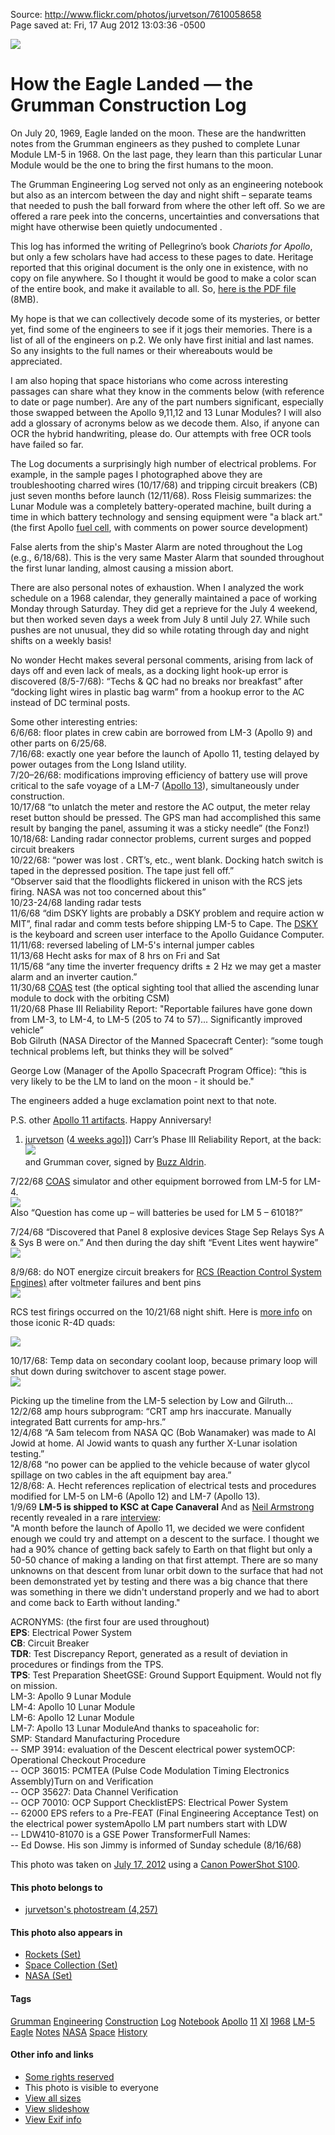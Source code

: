 <div id="wikitext">

Source: <http://www.flickr.com/photos/jurvetson/7610058658>\
Page saved at: Fri, 17 Aug 2012 13:03:36 -0500

<div class="vspace">

</div>

<div>

![](http://farm9.staticflickr.com/8149/7610058658_4ecb7a07c9_z.jpg)

</div>

<div class="vspace">

</div>

How the Eagle Landed — the Grumman Construction Log
===================================================

On July 20, 1969, Eagle landed on the moon. These are the handwritten
notes from the Grumman engineers as they pushed to complete Lunar Module
LM-5 in 1968. On the last page, they learn than this particular Lunar
Module would be the one to bring the first humans to the moon.

The Grumman Engineering Log served not only as an engineering notebook
but also as an intercom between the day and night shift – separate teams
that needed to push the ball forward from where the other left off. So
we are offered a rare peek into the concerns, uncertainties and
conversations that might have otherwise been quietly undocumented .

This log has informed the writing of Pellegrino’s book *Chariots for
Apollo*, but only a few scholars have had access to these pages to date.
Heritage reported that this original document is the only one in
existence, with no copy on file anywhere. So I thought it would be good
to make a color scan of the entire book, and make it available to all.
So, [here is the PDF
file](http://www.dfj.com/ApolloConstruction/Apollo_11_LM-5_Construction_Log.pdf)
(8MB).

My hope is that we can collectively decode some of its mysteries, or
better yet, find some of the engineers to see if it jogs their memories.
There is a list of all of the engineers on p.2. We only have first
initial and last names. So any insights to the full names or their
whereabouts would be appreciated.

I am also hoping that space historians who come across interesting
passages can share what they know in the comments below (with reference
to date or page number). Are any of the part numbers significant,
especially those swapped between the Apollo 9,11,12 and 13 Lunar
Modules? I will also add a glossary of acronyms below as we decode them.
Also, if anyone can OCR the hybrid handwriting, please do. Our attempts
with free OCR tools have failed so far.

The Log documents a surprisingly high number of electrical problems. For
example, in the sample pages I photographed above they are
troubleshooting charred wires (10/17/68) and tripping circuit breakers
(CB) just seven months before launch (12/11/68). Ross Fleisig
summarizes: the Lunar Module was a completely battery-operated machine,
built during a time in which battery technology and sensing equipment
were "a black art." (the first Apollo [fuel
cell](http://www.flickr.com/photos/jurvetson/6278224744), with comments
on power source development)

False alerts from the ship's Master Alarm are noted throughout the Log
(e.g., 6/18/68). This is the very same Master Alarm that sounded
throughout the first lunar landing, almost causing a mission abort.

There are also personal notes of exhaustion. When I analyzed the work
schedule on a 1968 calendar, they generally maintained a pace of working
Monday through Saturday. They did get a reprieve for the July 4 weekend,
but then worked seven days a week from July 8 until July 27. While such
pushes are not unusual, they did so while rotating through day and night
shifts on a weekly basis!

No wonder Hecht makes several personal comments, arising from lack of
days off and even lack of meals, as a docking light hook-up error is
discovered (8/5-7/68): “Techs & QC had no breaks nor breakfast” after
“docking light wires in plastic bag warm” from a hookup error to the AC
instead of DC terminal posts.

Some other interesting entries:\
6/6/68: floor plates in crew cabin are borrowed from LM-3 (Apollo 9) and
other parts on 6/25/68.\
7/16/68: exactly one year before the launch of Apollo 11, testing
delayed by power outages from the Long Island utility.\
7/20–26/68: modifications improving efficiency of battery use will prove
critical to the safe voyage of a LM-7 ([Apollo
13](http://www.flickr.com/photos/jurvetson/4521400865)), simultaneously
under construction.\
10/17/68 “to unlatch the meter and restore the AC output, the meter
relay reset button should be pressed. The GPS man had accomplished this
same result by banging the panel, assuming it was a sticky needle” (the
Fonz!)\
10/18/68: Landing radar connector problems, current surges and popped
circuit breakers\
10/22/68: “power was lost . CRT’s, etc., went blank. Docking hatch
switch is taped in the depressed position. The tape just fell off.”\
“Observer said that the floodlights flickered in unison with the RCS
jets firing. NASA was not too concerned about this”\
10/23-24/68 landing radar tests\
11/6/68 “dim DSKY lights are probably a DSKY problem and require action
w MIT”, final radar and comm tests before shipping LM-5 to Cape. The
[DSKY](http://www.flickr.com/photos/jurvetson/6378253427) is the
keyboard and screen user interface to the Apollo Guidance Computer.\
11/11/68: reversed labeling of LM-5's internal jumper cables\
11/13/68 Hecht asks for max of 8 hrs on Fri and Sat\
11/15/68 “any time the inverter frequency drifts ± 2 Hz we may get a
master alarm and an inverter caution.”\
11/30/68 [COAS](http://www.flickr.com/photos/jurvetson/4057024025) test
(the optical sighting tool that allied the ascending lunar module to
dock with the orbiting CSM)\
11/20/68 Phase III Reliability Report: "Reportable failures have gone
down from LM-3, to LM-4, to LM-5 (205 to 74 to 57)... Significantly
improved vehicle”\
Bob Gilruth (NASA Director of the Manned Spacecraft Center): “some tough
technical problems left, but thinks they will be solved”

George Low (Manager of the Apollo Spacecraft Program Office): “this is
very likely to be the LM to land on the moon - it should be."

The engineers added a huge exclamation point next to that note.

P.S. other [Apollo 11
artifacts](http://www.flickr.com/search/?w=44124348109@N01&q=apollo%2011).
Happy Anniversary!

<div class="vspace">

</div>

1.  [jurvetson](http://www.flickr.com:80/photos/jurvetson/) ([4 weeks
    ago](http://www.flickr.com:80/photos/jurvetson/7610058658/comment72157630667757914/)]])
    Carr’s Phase III Reliability Report, at the back:\
    ![](http://farm9.staticflickr.com/8284/7610058954_b2727ccd96.jpg)\
    and Grumman cover, signed by [Buzz
    Aldrin](http://www.flickr.com/photos/jurvetson/274348941).

7/22/68 [COAS](http://www.flickr.com/photos/jurvetson/4057024025)
simulator and other equipment borrowed from LM-5 for LM-4.\
![](http://farm9.staticflickr.com/8028/7610058094_670b4ae0a0_c.jpg)\
Also “Question has come up – will batteries be used for LM 5 – 61018?”

7/24/68 “Discovered that Panel 8 explosive devices Stage Sep Relays Sys
A & Sys B were on.” And then during the day shift “Event Lites went
haywire”\
![](http://farm9.staticflickr.com/8002/7610058262_e4a3e75a3e_c.jpg)

8/9/68: do NOT energize circuit breakers for [RCS (Reaction Control
System Engines)](http://www.flickr.com/photos/jurvetson/4896792758)
after voltmeter failures and bent pins\
![](http://farm8.staticflickr.com/7140/7610057934_919439902c_c.jpg)

RCS test firings occurred on the 10/21/68 night shift. Here is [more
info](http://www.flickr.com/photos/jurvetson/4896792758/#comment72157624734602464)
on those iconic R-4D quads:

<div class="vspace">

</div>

<div>

[![](http://farm5.staticflickr.com/4080/4896216143_36e15d7121_m.jpg)](http://www.flickr.com/photos/jurvetson/4896792758/#comment72157624734602464)

</div>

10/17/68: Temp data on secondary coolant loop, because primary loop will
shut down during switchover to ascent stage power.\
![](http://farm9.staticflickr.com/8157/7610058436_6cd474e8e4_c.jpg)

Picking up the timeline from the LM-5 selection by Low and Gilruth...\
12/2/68 amp hours subprogram: “CRT amp hrs inaccurate. Manually
integrated Batt currents for amp-hrs.”\
12/4/68 “A 5am telecom from NASA QC (Bob Wanamaker) was made to Al Jowid
at home. Al Jowid wants to quash any further X-Lunar isolation
testing.”\
12/8/68 “no power can be applied to the vehicle because of water glycol
spillage on two cables in the aft equipment bay area.”\
12/8/68: A. Hecht references replication of electrical tests and
procedures modified for LM-5 on LM-6 (Apollo 12) and LM-7 (Apollo 13).\
1/9/69 **LM-5 is shipped to KSC at Cape Canaveral** And as [Neil
Armstrong](http://www.flickr.com/search/?q=neil+armstrong&w=44124348109@N01)
recently revealed in a rare
[interview](http://www.guardian.co.uk/science/2012/may/23/neil-armstrong-accountancy-website-moon-exclusive):\
"A month before the launch of Apollo 11, we decided we were confident
enough we could try and attempt on a descent to the surface. I thought
we had a 90% chance of getting back safely to Earth on that flight but
only a 50-50 chance of making a landing on that first attempt. There are
so many unknowns on that descent from lunar orbit down to the surface
that had not been demonstrated yet by testing and there was a big chance
that there was something in there we didn't understand properly and we
had to abort and come back to Earth without landing."

ACRONYMS: (the first four are used throughout)\
**EPS**: Electrical Power System\
**CB**: Circuit Breaker\
**TDR**: Test Discrepancy Report, generated as a result of deviation in
procedures or findings from the TPS.\
**TPS**: Test Preparation <span class="wikiword">SheetGSE</span>: Ground
Support Equipment. Would not fly on mission.\
LM-3: Apollo 9 Lunar Module\
LM-4: Apollo 10 Lunar Module\
LM-6: Apollo 12 Lunar Module\
LM-7: Apollo 13 Lunar <span class="wikiword">ModuleAnd</span> thanks to
spaceaholic for:\
SMP: Standard Manufacturing Procedure\
-- SMP 3914: evaluation of the Descent electrical power systemOCP:
Operational Checkout Procedure\
-- OCP 36015: PCMTEA (Pulse Code Modulation Timing Electronics
Assembly)Turn on and Verification\
-- OCP 35627: Data Channel Verification\
-- OCP 70010: OCP Support <span class="wikiword">ChecklistEPS</span>:
Electrical Power System\
-- 62000 EPS refers to a Pre-FEAT (Final Engineering Acceptance Test) on
the electrical power systemApollo LM part numbers start with LDW\
-- <span class="wikiword">LDW410</span>-81070 is a GSE Power <span
class="wikiword">TransformerFull</span> Names:\
-- Ed Dowse. His son Jimmy is informed of Sunday schedule (8/16/68)

This photo was taken on [July 17,
2012](http://www.flickr.com:80/photos/jurvetson/archives/date-taken/2012/07/17/)
using a [Canon PowerShot
S100](http://www.flickr.com:80/photos/jurvetson/7610058658/meta/).

<div class="vspace">

</div>

#### This photo belongs to

-   [jurvetson's photostream
    (4,257)](http://www.flickr.com:80/photos/jurvetson/with/7610058658/)

<div class="vspace">

</div>

#### This photo also appears in

-   [Rockets
    (Set)](http://www.flickr.com:80/photos/jurvetson/sets/5956/with/7610058658/)
-   [Space Collection
    (Set)](http://www.flickr.com:80/photos/jurvetson/sets/72157623704246792/with/7610058658/)
-   [NASA
    (Set)](http://www.flickr.com:80/photos/jurvetson/sets/72157601424439654/with/7610058658/)

<div class="vspace">

</div>

#### Tags

[Grumman](http://www.flickr.com:80/photos/jurvetson/tags/grumman/)
[Engineering](http://www.flickr.com:80/photos/jurvetson/tags/engineering/)
[Construction](http://www.flickr.com:80/photos/jurvetson/tags/construction/)
[Log](http://www.flickr.com:80/photos/jurvetson/tags/log/)
[Notebook](http://www.flickr.com:80/photos/jurvetson/tags/notebook/)
[Apollo](http://www.flickr.com:80/photos/jurvetson/tags/apollo/)
[11](http://www.flickr.com:80/photos/jurvetson/tags/11/)
[XI](http://www.flickr.com:80/photos/jurvetson/tags/xi/)
[1968](http://www.flickr.com:80/photos/jurvetson/tags/1968/)
[LM-5](http://www.flickr.com:80/photos/jurvetson/tags/lm5/)
[Eagle](http://www.flickr.com:80/photos/jurvetson/tags/eagle/)
[Notes](http://www.flickr.com:80/photos/jurvetson/tags/notes/)
[NASA](http://www.flickr.com:80/photos/jurvetson/tags/nasa/)
[Space](http://www.flickr.com:80/photos/jurvetson/tags/space/)
[History](http://www.flickr.com:80/photos/jurvetson/tags/history/)

<div class="vspace">

</div>

#### Other info and links

-   [](http://creativecommons.org/licenses/by/2.0/) [Some rights
    reserved](http://creativecommons.org/licenses/by/2.0/deed.en)
-   This photo is visible to everyone
-   [View all
    sizes](http://www.flickr.com:80/photos/jurvetson/7610058658/sizes/)
-   [View
    slideshow](http://www.flickr.com:80/photos/jurvetson/show/with/7610058658/)
-   [View Exif
    info](http://www.flickr.com:80/photos/jurvetson/7610058658/meta/)

<div class="vspace">

</div>

</div>
